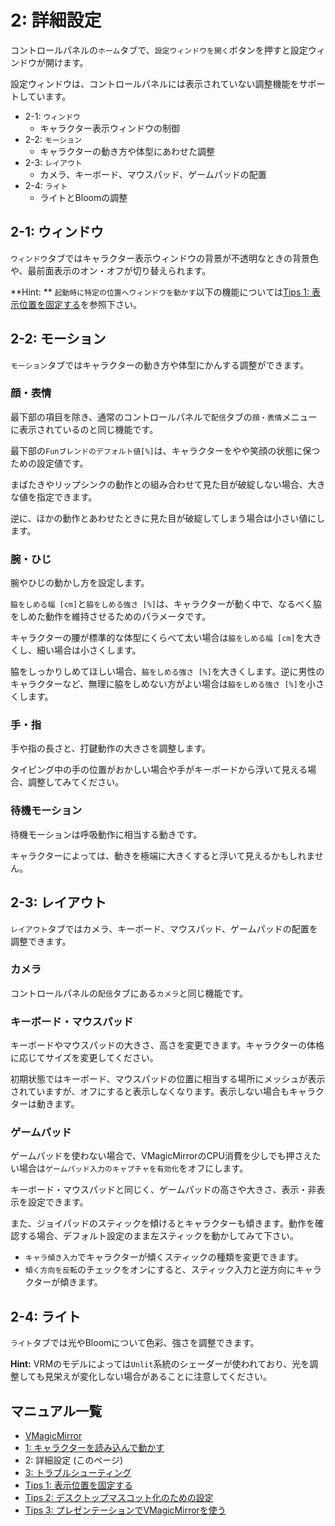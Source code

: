
# 2: 詳細設定

コントロールパネルの`ホーム`タブで、`設定ウィンドウを開く`ボタンを押すと設定ウィンドウが開けます。

設定ウィンドウは、コントロールパネルには表示されていない調整機能をサポートしています。

* 2-1: `ウィンドウ`
    - キャラクター表示ウィンドウの制御
* 2-2: `モーション`
    - キャラクターの動き方や体型にあわせた調整
* 2-3: `レイアウト`
    - カメラ、キーボード、マウスパッド、ゲームパッドの配置
* 2-4: `ライト`
    - ライトとBloomの調整


## 2-1: ウィンドウ

`ウィンドウ`タブではキャラクター表示ウィンドウの背景が不透明なときの背景色や、最前面表示のオン・オフが切り替えられます。

**Hint: ** `起動時に特定の位置へウィンドウを動かす`以下の機能については[Tips 1: 表示位置を固定する](./tips_fix_position.html)を参照下さい。


## 2-2: モーション

`モーション`タブではキャラクターの動き方や体型にかんする調整ができます。

### 顔・表情

最下部の項目を除き、通常のコントロールパネルで`配信`タブの`顔・表情`メニューに表示されているのと同じ機能です。

最下部の`Funブレンドのデフォルト値[%]`は、キャラクターをやや笑顔の状態に保つための設定値です。

まばたきやリップシンクの動作との組み合わせて見た目が破綻しない場合、大きな値を指定できます。

逆に、ほかの動作とあわせたときに見た目が破綻してしまう場合は小さい値にします。


### 腕・ひじ

腕やひじの動かし方を設定します。

`脇をしめる幅 [cm]`と`脇をしめる強さ [%]`は、キャラクターが動く中で、なるべく脇をしめた動作を維持させるためのパラメータです。

キャラクターの腰が標準的な体型にくらべて太い場合は`脇をしめる幅 [cm]`を大きくし、細い場合は小さくします。

脇をしっかりしめてほしい場合、`脇をしめる強さ [%]`を大きくします。逆に男性のキャラクターなど、無理に脇をしめない方がよい場合は`脇をしめる強さ [%]`を小さくします。

### 手・指

手や指の長さと、打鍵動作の大きさを調整します。

タイピング中の手の位置がおかしい場合や手がキーボードから浮いて見える場合、調整してみてください。

### 待機モーション

待機モーションは呼吸動作に相当する動きです。

キャラクターによっては、動きを極端に大きくすると浮いて見えるかもしれません。

## 2-3: レイアウト

`レイアウト`タブではカメラ、キーボード、マウスパッド、ゲームパッドの配置を調整できます。

### カメラ

コントロールパネルの`配信`タブにある`カメラ`と同じ機能です。

### キーボード・マウスパッド

キーボードやマウスパッドの大きさ、高さを変更できます。キャラクターの体格に応じてサイズを変更してください。

初期状態ではキーボード、マウスパッドの位置に相当する場所にメッシュが表示されていますが、オフにすると表示しなくなります。表示しない場合もキャラクターは動きます。

### ゲームパッド

ゲームパッドを使わない場合で、VMagicMirrorのCPU消費を少しでも押さえたい場合は`ゲームパッド入力のキャプチャを有効化`をオフにします。

キーボード・マウスパッドと同じく、ゲームパッドの高さや大きさ、表示・非表示を設定できます。

また、ジョイパッドのスティックを傾けるとキャラクターも傾きます。動作を確認する場合、デフォルト設定のまま左スティックを動かしてみて下さい。

* `キャラ傾き入力`でキャラクターが傾くスティックの種類を変更できます。
* `傾く方向を反転`のチェックをオンにすると、スティック入力と逆方向にキャラクターが傾きます。


## 2-4: ライト

`ライト`タブでは光やBloomについて色彩、強さを調整できます。

**Hint:** VRMのモデルによっては`Unlit`系統のシェーダーが使われており、光を調整しても見栄えが変化しない場合があることに注意してください。


## マニュアル一覧

* [VMagicMirror](./index.html)
* [1: キャラクターを読み込んで動かす](./get_started.html)
* 2: 詳細設定 (このページ)
* [3: トラブルシューティング](./troubleshooting.html)
* [Tips 1: 表示位置を固定する](./tips_fix_position.html)
* [Tips 2: デスクトップマスコット化のための設定](./tips_desktop_mascot.html)
* [Tips 3: プレゼンテーションでVMagicMirrorを使う](./tips_presentation.html)
